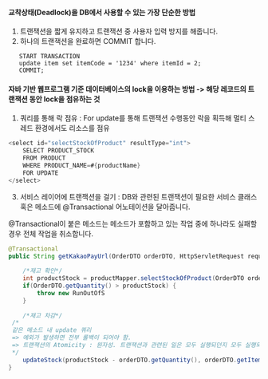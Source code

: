 #### 교착상태(Deadlock)을 DB에서 사용할 수 있는 가장 단순한 방법
1. 트랜잭션을 짧게 유지하고 트랜잭션 중 사용자 입력 방지를 해줍니다. 
2. 하나의 트랜잭션을 완료하면 COMMIT 합니다.

  
```
   START TRANSACTION
   update item set itemCode = '1234' where itemId = 2; 
   COMMIT;
```

#### 자바 기반 웹프로그램 기준 데이터베이스의 lock을 이용하는 방법 -> 해당 레코드의 트랜잭션 동안 lock을 점유하는 것
1. 쿼리를 통해 락 점유 : For update를 통해 트랜잭션 수행동안 락을 획득해 멀티 스레드 환경에서도 리소스를 점유
   
```java
<select id="selectStockOfProduct" resultType="int">
	SELECT PRODUCT_STOCK
	FROM PRODUCT
	WHERE PRODUCT_NAME=#{productName}
	FOR UPDATE
</select>
```

3. 서비스 레이어에 트랜잭션을 걸기 
: DB와 관련된 트랜잭션이 필요한 서비스 클래스 혹은 메소드에 @Transactional 어노테이션을 달아줍니다.

 @Transactional이 붙은 메소드는 메소드가 포함하고 있는 작업 중에 하나라도 실패할 경우 전체 작업을 취소합니다.  

```java
@Transactional 
public String getKakaoPayUrl(OrderDTO orderDTO, HttpServletRequest request) throws RunOutOfStockException {
		
	/*재고 확인*/
	int productStock = productMapper.selectStockOfProduct(OrderDTO orderDTO.getItemName());
	if(OrderDTO.getQuantity() > productStock) {
		throw new RunOutOfS
	}
	
	/*재고 차감*/
 /* 
 같은 메소드 내 update 쿼리 
 => 예외가 발생하면 전부 롤백이 되어야 함. 
 => 트랜잭션의 Atomicity : 원자성. 트랜잭션과 관련된 일은 모두 실행되던지 모두 실행되지 않도록 하던지를 보장하는 특성
 */
	updateStock(productStock - orderDTO.getQuantity(), orderDTO.getItemName(), "product_name");
}
```
